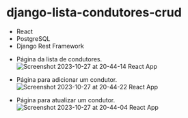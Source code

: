 # django-lista-condutores-crud
<ul>
  <li>
    React
  </li>
  
  <li>
    PostgreSQL
  </li>
  
  <li>
    Django Rest Framework
  </li>
</ul>

- Página da lista de condutores.
    ![Screenshot 2023-10-27 at 20-44-14 React App](https://github.com/ErickSolon/django-lista-condutores-crud/assets/72041638/cceab338-11e4-4d6a-8535-d15f1888b537)

- Página para adicionar um condutor.
    ![Screenshot 2023-10-27 at 20-44-22 React App](https://github.com/ErickSolon/django-lista-condutores-crud/assets/72041638/5b5b62b1-1a1c-4271-bab6-8ef13b3322b5)

- Página para atualizar um condutor.
    ![Screenshot 2023-10-27 at 20-44-04 React App](https://github.com/ErickSolon/django-lista-condutores-crud/assets/72041638/4570f503-bff4-4f47-b349-ca8dbf5ee20e)
